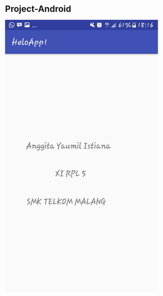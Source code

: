 # Project-Android

 ![Alt text](https://github.com/istianaa/Project-Android/blob/master/haloapp1.jpeg)
